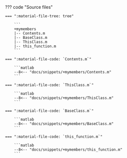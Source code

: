 ??? code "Source files"

    === ":material-file-tree: tree"

        ```
        +mymembers
        |-- Contents.m
        |-- BaseClass.m
        |-- ThisClass.m
        |-- this_function.m
        ```

    === ":material-file-code: `Contents.m`"

        ```matlab
        --8<-- "docs/snippets/+mymembers/Contents.m"
        ```
    
    === ":material-file-code: `ThisClass.m`"

        ```matlab
        --8<-- "docs/snippets/+mymembers/ThisClass.m"
        ```

    === ":material-file-code: `BaseClass.m`"

        ```matlab
        --8<-- "docs/snippets/+mymembers/BaseClass.m"
        ```

    === ":material-file-code: `this_function.m`"

        ```matlab
        --8<-- "docs/snippets/+mymembers/this_function.m"
        ```